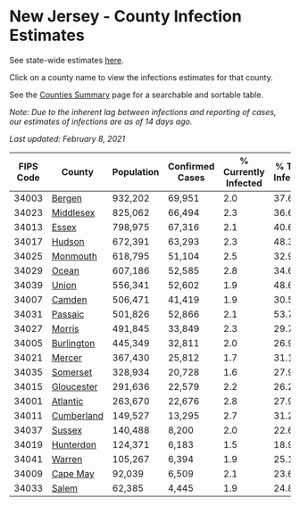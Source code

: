 # New Jersey - County Infection Estimates

See state-wide estimates [here](/infections/us-nj).

Click on a county name to view the infections estimates for that county.

See the [Counties Summary](/infections/summary-counties) page for a searchable and sortable table.

*Note: Due to the inherent lag between infections and reporting of cases, our estimates of infections are as of 14 days ago.*

*Last updated: February 8, 2021*

|   FIPS Code |                   County |   Population |   Confirmed Cases |   % Currently Infected |   % Total Infected |
|-------------|--------------------------|--------------|-------------------|------------------------|--------------------|
|       34003 |         [Bergen](bergen) |      932,202 |            69,951 |                    2.0 |               37.6 |
|       34023 |   [Middlesex](middlesex) |      825,062 |            66,494 |                    2.3 |               36.6 |
|       34013 |           [Essex](essex) |      798,975 |            67,316 |                    2.1 |               40.6 |
|       34017 |         [Hudson](hudson) |      672,391 |            63,293 |                    2.3 |               48.3 |
|       34025 |     [Monmouth](monmouth) |      618,795 |            51,104 |                    2.5 |               32.9 |
|       34029 |           [Ocean](ocean) |      607,186 |            52,585 |                    2.8 |               34.6 |
|       34039 |           [Union](union) |      556,341 |            52,602 |                    1.9 |               48.6 |
|       34007 |         [Camden](camden) |      506,471 |            41,419 |                    1.9 |               30.5 |
|       34031 |       [Passaic](passaic) |      501,826 |            52,866 |                    2.1 |               53.7 |
|       34027 |         [Morris](morris) |      491,845 |            33,849 |                    2.3 |               29.7 |
|       34005 | [Burlington](burlington) |      445,349 |            32,811 |                    2.0 |               26.9 |
|       34021 |         [Mercer](mercer) |      367,430 |            25,812 |                    1.7 |               31.1 |
|       34035 |     [Somerset](somerset) |      328,934 |            20,728 |                    1.6 |               27.9 |
|       34015 | [Gloucester](gloucester) |      291,636 |            22,579 |                    2.2 |               26.2 |
|       34001 |     [Atlantic](atlantic) |      263,670 |            22,676 |                    2.8 |               27.9 |
|       34011 | [Cumberland](cumberland) |      149,527 |            13,295 |                    2.7 |               31.2 |
|       34037 |         [Sussex](sussex) |      140,488 |             8,200 |                    2.0 |               22.6 |
|       34019 |   [Hunterdon](hunterdon) |      124,371 |             6,183 |                    1.5 |               18.9 |
|       34041 |         [Warren](warren) |      105,267 |             6,394 |                    1.9 |               25.1 |
|       34009 |     [Cape May](cape-may) |       92,039 |             6,509 |                    2.1 |               23.6 |
|       34033 |           [Salem](salem) |       62,385 |             4,445 |                    1.9 |               24.8 |
